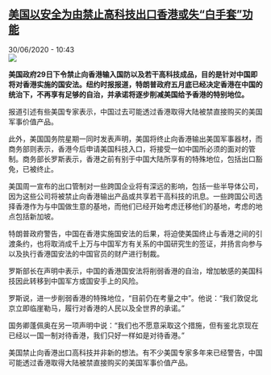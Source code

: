 <!--1593510885000-->
[美国以安全为由禁止高科技出口香港或失“白手套”功能](http://www.rfi.fr//cn/%E4%B8%AD%E5%9B%BD/20200630-%E7%BE%8E%E5%9B%BD%E4%BB%A5%E5%AE%89%E5%85%A8%E4%B8%BA%E7%94%B1%E7%A6%81%E6%AD%A2%E9%AB%98%E7%A7%91%E6%8A%80%E5%87%BA%E5%8F%A3%E9%A6%99%E6%B8%AF%E6%88%96%E5%A4%B1-%E7%99%BD%E6%89%8B%E5%A5%97-%E5%8A%9F%E8%83%BD)
------

<div>30/06/2020 - 10:43</div><img src="https://s.rfi.fr/media/display/6cb96bc0-1156-11ea-a8b9-005056a99247/w:310/p:16x9/hkj.jpeg"><p><strong>美国政府29日下令禁止向香港输入国防以及若干高科技成品，目的是针对中国即将对香港实施的国安法。纽约时报报道，特朗普政府五月底已经决定香港在中国的统治下，不再享有足够的自治，并承诺将逐步削减美国给予香港的特别地位。</strong></p><div class="t-content__body u-clearfix"><div class="m-interstitial"></div><p>报道引述有些美国专家表示，中国过去可能透过香港取得大陆被禁直接购买的美国军事价值产品。</p><p>此外，美国国务院星期一同时发表声明，美国将终止向香港输出美国军事器材，而商务部则表示，香港今后申请美国科技入口，将接受一如中国所必须的面对的管制。商务部长罗斯表示，香港之前有别于中国大陆所享有的特殊地位，包括出口豁免，已被终止。</p><p>美国周一宣布的出口管制对一些跨国企业将有深远的影响，包括一些半导体公司，因为这些公司将被禁止向香港输出产品或共享若干高科技的讯息。一些跨国公司选择香港作为与中国做生意的基地，而他们已经开始考虑迁移他们的基地，考虑的地点包括新加坡。</p><p>特朗普政府警告，中国在香港实施国安法的后果，将迫使美国终止与香港之间的引渡条约，也将取消成千上万与中国军方有关系的中国研究生的签证，并扬言向参与以及执行香港国安法的中国官员的财产进行制裁。</p><p>罗斯部长在声明中表示，中国的香港国安法将削弱香港的自治，增加敏感的美国科技因此转移到中国军方或国安手上的风险。</p><p>罗斯说，进一步削弱香港的特殊地位，“目前仍在考量之中”。他说：“我们敦促北京立即临崖勒马，履行对香港的人民以及全世界的承诺。”</p><p>国务卿蓬佩奥在另一项声明中说：“我们也不愿意采取这个措施，但有鉴北京现在已经以一国一制对待香港，我们只好一样如是对待香港。”</p><p>美国禁止向香港出口高科技并非新的想法。有不少美国专家多年来已经警告，中国可能透过香港取得大陆被禁直接购买的美国军事价值产品。</p><p> </p><div class="o-self-promo o-self-promo--nl o-self-promo--hidden" data-selfpromo-newsletter></div><div class="o-self-promo o-self-promo--app o-self-promo--hidden" data-selfpromo-app></div></div>
